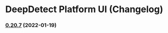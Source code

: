 # DeepDetect Platform UI (Changelog)

### [0.20.7](https://github.com/jolibrain/platform_ui/compare/v0.20.6...v0.20.7) (2022-01-19)
